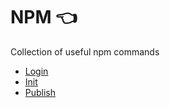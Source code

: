 # NPM :point_left:

Collection of useful npm commands

- [Login](npm-login.md)
- [Init](npm-init.md)
- [Publish](npm-publish)
